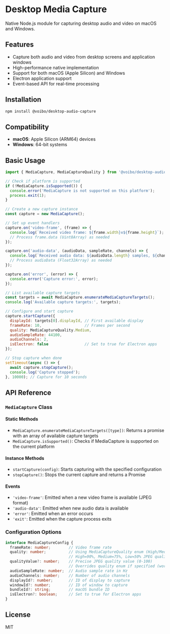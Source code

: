 # Desktop Media Capture

Native Node.js module for capturing desktop audio and video on macOS and Windows.

## Features

- Capture both audio and video from desktop screens and application windows
- High-performance native implementation
- Support for both macOS (Apple Silicon) and Windows
- Electron application support
- Event-based API for real-time processing

## Installation

```bash
npm install @voibo/desktop-audio-capture
```

## Compatibility

- **macOS**: Apple Silicon (ARM64) devices
- **Windows**: 64-bit systems

## Basic Usage

```javascript
import { MediaCapture, MediaCaptureQuality } from '@voibo/desktop-audio-capture';

// Check if platform is supported
if (!MediaCapture.isSupported()) {
  console.error('MediaCapture is not supported on this platform');
  process.exit(1);
}

// Create a new capture instance
const capture = new MediaCapture();

// Set up event handlers
capture.on('video-frame', (frame) => {
  console.log(`Received video frame: ${frame.width}x${frame.height}`);
  // Process frame.data (Uint8Array) as needed
});

capture.on('audio-data', (audioData, sampleRate, channels) => {
  console.log(`Received audio data: ${audioData.length} samples, ${channels} channels at ${sampleRate}Hz`);
  // Process audioData (Float32Array) as needed
});

capture.on('error', (error) => {
  console.error('Capture error:', error);
});

// List available capture targets
const targets = await MediaCapture.enumerateMediaCaptureTargets();
console.log('Available capture targets:', targets);

// Configure and start capture
capture.startCapture({
  displayId: targets[0].displayId, // First available display
  frameRate: 10,                   // Frames per second
  quality: MediaCaptureQuality.Medium,
  audioSampleRate: 44100,
  audioChannels: 2,
  isElectron: false                // Set to true for Electron apps
});

// Stop capture when done
setTimeout(async () => {
  await capture.stopCapture();
  console.log('Capture stopped');
}, 10000); // Capture for 10 seconds
```

## API Reference

### `MediaCapture` Class

#### Static Methods

- `MediaCapture.enumerateMediaCaptureTargets([type])`: Returns a promise with an array of available capture targets
- `MediaCapture.isSupported()`: Checks if MediaCapture is supported on the current platform

#### Instance Methods

- `startCapture(config)`: Starts capturing with the specified configuration
- `stopCapture()`: Stops the current capture and returns a Promise

#### Events

- `'video-frame'`: Emitted when a new video frame is available (JPEG format)
- `'audio-data'`: Emitted when new audio data is available
- `'error'`: Emitted when an error occurs
- `'exit'`: Emitted when the capture process exits

### Configuration Options

```typescript
interface MediaCaptureConfig {
  frameRate: number;        // Video frame rate
  quality: number;          // Using MediaCaptureQuality enum (High/Medium/Low)
                            // High=90%, Medium=75%, Low=50% JPEG quality on both platforms
  qualityValue?: number;    // Precise JPEG quality value (0-100)
                            // Overrides quality enum if specified (works on both platforms)
  audioSampleRate: number;  // Audio sample rate in Hz
  audioChannels: number;    // Number of audio channels
  displayId?: number;       // ID of display to capture
  windowId?: number;        // ID of window to capture
  bundleId?: string;        // macOS bundle ID
  isElectron?: boolean;     // Set to true for Electron apps
}
```

## License

MIT